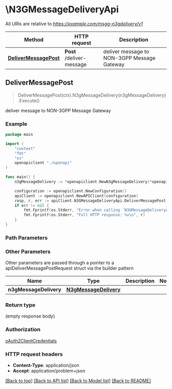 # \N3GMessageDeliveryApi

All URIs are relative to *https://example.com/msgg-n3gdelivery/v1*

Method | HTTP request | Description
------------- | ------------- | -------------
[**DeliverMessagePost**](N3GMessageDeliveryApi.md#DeliverMessagePost) | **Post** /deliver-message | deliver message to NON-3GPP Message Gateway



## DeliverMessagePost

> DeliverMessagePost(ctx).N3gMessageDelivery(n3gMessageDelivery).Execute()

deliver message to NON-3GPP Message Gateway

### Example

```go
package main

import (
    "context"
    "fmt"
    "os"
    openapiclient "./openapi"
)

func main() {
    n3gMessageDelivery := *openapiclient.NewN3gMessageDelivery(*openapiclient.NewAddress(*openapiclient.NewAddressType(), "Addr_example"), *openapiclient.NewAddress(*openapiclient.NewAddressType(), "Addr_example"), "MsgId_example") // N3gMessageDelivery | 

    configuration := openapiclient.NewConfiguration()
    apiClient := openapiclient.NewAPIClient(configuration)
    resp, r, err := apiClient.N3GMessageDeliveryApi.DeliverMessagePost(context.Background()).N3gMessageDelivery(n3gMessageDelivery).Execute()
    if err != nil {
        fmt.Fprintf(os.Stderr, "Error when calling `N3GMessageDeliveryApi.DeliverMessagePost``: %v\n", err)
        fmt.Fprintf(os.Stderr, "Full HTTP response: %v\n", r)
    }
}
```

### Path Parameters



### Other Parameters

Other parameters are passed through a pointer to a apiDeliverMessagePostRequest struct via the builder pattern


Name | Type | Description  | Notes
------------- | ------------- | ------------- | -------------
 **n3gMessageDelivery** | [**N3gMessageDelivery**](N3gMessageDelivery.md) |  | 

### Return type

 (empty response body)

### Authorization

[oAuth2ClientCredentials](../README.md#oAuth2ClientCredentials)

### HTTP request headers

- **Content-Type**: application/json
- **Accept**: application/problem+json

[[Back to top]](#) [[Back to API list]](../README.md#documentation-for-api-endpoints)
[[Back to Model list]](../README.md#documentation-for-models)
[[Back to README]](../README.md)

